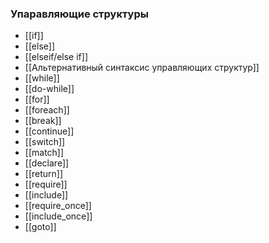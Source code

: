 
### Упаравляющие структуры
-   [[if]]
-   [[else]]
-   [[elseif/else if]]
-   [[Альтернативный синтаксис управляющих структур]]
-   [[while]]
-   [[do-while]]
-   [[for]]
-   [[foreach]]
-   [[break]]
-   [[continue]]
-   [[switch]]
-   [[match]]
-   [[declare]]
-   [[return]]
-   [[require]]
-   [[include]]
-   [[require_once]]
-   [[include_once]]
-   [[goto]]